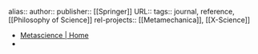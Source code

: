 alias::
author::
publisher:: [[Springer]]
URL::
tags:: journal, reference, [[Philosophy of Science]]
rel-projects:: [[Metamechanica]], [[X-Science]]

- [Metascience | Home](https://link.springer.com/journal/11016)
-
